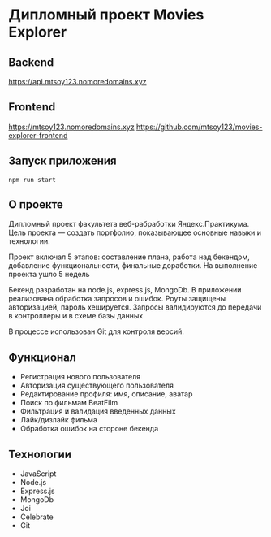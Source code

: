 # Дипломный проект Movies Explorer

## Backend
https://api.mtsoy123.nomoredomains.xyz

## Frontend
https://mtsoy123.nomoredomains.xyz
https://github.com/mtsoy123/movies-explorer-frontend

## Запуск приложения
`npm run start`

## О проекте
Дипломный проект факультета веб-рабработки Яндекс.Практикума. Цель проекта — создать портфолио, показывающее основные навыки и технологии.

Проект включал 5 этапов: составление плана, работа над бекендом, добавление функциональности, финальные доработки. На выполнение проекта ушло 5 недель

Бекенд разработан на node.js, express.js, MongoDb. В приложении реализована обработка запросов и ошибок. Роуты защищены авторизацией, пароль хешируется. Запросы валидируются до передачи в контроллеры и в схеме базы данных

В процессе использован Git для контроля версий.

## Функционал
* Регистрация нового пользователя
* Авторизация существующего пользователя
* Редактирование профиля: имя, описание, аватар
* Поиск по фильмам BeatFilm
* Фильтрация и валидация введенных данных
* Лайк/дизлайк фильма
* Обработка ошибок на стороне бекенда

## Технологии
* JavaScript
* Node.js
* Express.js
* MongoDb
* Joi 
* Celebrate
* Git
